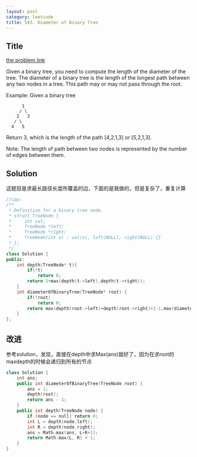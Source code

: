```yaml
---
layout: post
category: leetcode
title: 543. Diameter of Binary Tree
---
```

## Title
[the problem link](https://leetcode.com/problems/diameter-of-binary-tree/description/)

Given a binary tree, you need to compute the length of the diameter of the tree. The diameter of a binary tree is the length of the longest path between any two nodes in a tree. This path may or may not pass through the root.

Example:
Given a binary tree 

          1
         / \
        2   3
       / \     
      4   5    

Return 3, which is the length of the path [4,2,1,3] or [5,2,1,3].

Note: The length of path between two nodes is represented by the number of edges between them.

## Solution

这题目是求最长路径长度所覆盖的边，下面的是我做的，但是复杂了，重复计算
```c++
//cpp:
/**
 * Definition for a binary tree node.
 * struct TreeNode {
 *     int val;
 *     TreeNode *left;
 *     TreeNode *right;
 *     TreeNode(int x) : val(x), left(NULL), right(NULL) {}
 * };
 */
class Solution {
public:
    int depth(TreeNode* t){
        if(!t)
            return 0;
        return 1+max(depth(t->left),depth(t->right));
    }
    int diameterOfBinaryTree(TreeNode* root) {
        if(!root)
            return 0;
        return max(depth(root->left)+depth(root->right)+1-1,max(diameterOfBinaryTree(root->left),diameterOfBinaryTree(root->right)));
    }
};
```

## 改进

参考solution，发现，直接在depth中求Max(ans)就好了，因为在求root的maxdepth的时候会递归到所有的节点

```c++
class Solution {
    int ans;
    public int diameterOfBinaryTree(TreeNode root) {
        ans = 1;
        depth(root);
        return ans - 1;
    }
    public int depth(TreeNode node) {
        if (node == null) return 0;
        int L = depth(node.left);
        int R = depth(node.right);
        ans = Math.max(ans, L+R+1);
        return Math.max(L, R) + 1;
    }
}
```